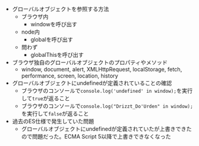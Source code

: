 - グローバルオブジェクトを参照する方法
  - ブラウザ内
    - windowを呼び出す
  - node内
    - globalを呼び出す
  - 問わず
    - globalThisを呼び出す
- ブラウザ独自のグローバルオブジェクトのプロパティやメソッド
  - window, document, alert, XMLHttpRequest, localStorage, fetch, performance, screen, location, history
- グローバルオブジェクトにundefinedが定義されていることの確認
  - ブラウザのコンソールで`console.log('undefined' in window);`を実行して`true`が返ること
  - ブラウザのコンソールで`console.log("Drizzt_Do'Urden" in window);`を実行して`false`が返ること
- 過去のES仕様で発生していた問題
  - グローバルオブジェクトにundefinedが定義されていたが上書きできたので問題だった。ECMA Script 5以降で上書きできなくなった
